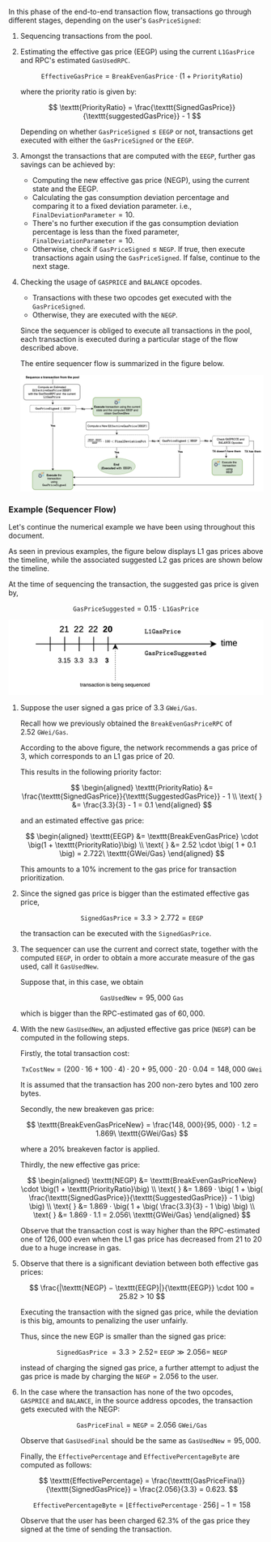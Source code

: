 In this phase of the end-to-end transaction flow, transactions go through different stages, depending on the user's $\texttt{GasPriceSigned}$:

1. Sequencing transactions from the pool.
2. Estimating the effective gas price (EEGP) using the current $\texttt{L1GasPrice}$ and RPC's estimated $\texttt{GasUsedRPC}$.
    
    $$
    \texttt{EffectiveGasPrice} = \texttt{BreakEvenGasPrice} \cdot \big(1 + \texttt{PriorityRatio}\big)
    $$

    where the priority ratio is given by:

    $$
    \texttt{PriorityRatio} = \frac{\texttt{SignedGasPrice}}{\texttt{suggestedGasPrice}} - 1
    $$

    Depending on whether $\texttt{GasPriceSigned} \leq \texttt{EEGP}$ or not, transactions get executed with either the $\texttt{GasPriceSigned}$ or the $\texttt{EEGP}$.

3. Amongst the transactions that are computed with the $\texttt{EEGP}$, further gas savings can be achieved by:
    
    - Computing the new effective gas price (NEGP), using the current state and the EEGP.
    - Calculating the gas consumption deviation percentage and comparing it to a fixed deviation parameter. i.e., $\texttt{FinalDeviationParameter} = 10$.
    - There's no further execution if the gas consumption deviation percentage is less than the fixed parameter, $\texttt{FinalDeviationParameter} = 10$.
    - Otherwise, check if $\texttt{GasPriceSigned} \leq \texttt{NEGP}$. If true, then execute transactions again using the $\texttt{GasPriceSigned}$. If false, continue to the next stage.

4. Checking the usage of $\texttt{GASPRICE}$ and $\texttt{BALANCE}$ opcodes.
    
    - Transactions with these two opcodes get executed with the $\texttt{GasPriceSigned}$.
    - Otherwise, they are executed with the $\texttt{NEGP}$.

   Since the sequencer is obliged to execute all transactions in the pool, each transaction is executed during a particular stage of the flow described above.

   The entire sequencer flow is summarized in the figure below.

   ![Figure: Sequencer flow](../../../../img/zkEVM/tx-flow-seq-component.png)


### Example (Sequencer Flow)

Let's continue the numerical example we have been using throughout this document.

As seen in previous examples, the figure below displays L1 gas prices above the timeline, while the associated suggested L2 gas prices are shown below the timeline.

At the time of sequencing the transaction, the suggested gas price is given by,

$$
 \texttt{GasPriceSuggested} = 0.15 \cdot \texttt{L1GasPrice} 
$$

![Figure: ](../../../../img/zkEVM/timeline-l1gasprice-suggstd-seq-tx.png)


1. Suppose the user signed a gas price of $3.3\ \texttt{GWei/Gas}$.
    
    Recall how we previously obtained the $\texttt{BreakEvenGasPriceRPC}$ of $2.52\ \texttt{GWei/Gas}$.
    
    According to the above figure, the network recommends a gas price of $3$, which corresponds to an L1 gas price of $20$.

    This results in the following priority factor:

    $$
    \begin{aligned}
    \texttt{PriorityRatio} &= \frac{\texttt{SignedGasPrice}}{\texttt{SuggestedGasPrice}} - 1 \\
    \text{ } &= \frac{3.3}{3} - 1 = 0.1
    \end{aligned}
    $$
    
    and an estimated effective gas price:

    $$
    \begin{aligned}
    \texttt{EEGP} &= \texttt{BreakEvenGasPrice} \cdot \big(1 + \texttt{PriorityRatio}\big) \\
    \text{ } &= 2.52 \cdot \big( 1 + 0.1 \big)  = 2.722\ \texttt{GWei/Gas}
    \end{aligned}
    $$

    This amounts to a $10\%$ increment to the gas price for transaction prioritization.

2. Since the signed gas price is bigger than the estimated effective gas price,
    
    $$
    \texttt{SignedGasPrice} = 3.3 > 2.772 = \texttt{EEGP}
    $$

    the transaction can be executed with the $\texttt{SignedGasPrice}$.

3. The sequencer can use the current and correct state, together with the computed $\texttt{EEGP}$, in order to obtain a more accurate measure of the gas used, call it $\texttt{GasUsedNew}$.

    Suppose that, in this case, we obtain

    $$
    \texttt{GasUsedNew} = 95,000\ \texttt{Gas}
    $$

    which is bigger than the RPC-estimated gas of $60,000$.

4. With the new $\texttt{GasUsedNew}$, an adjusted effective gas price ($\texttt{NEGP}$) can be computed in the following steps.
    
    Firstly, the total transaction cost:

    $$
    \texttt{TxCostNew} = (200 · 16 + 100 · 4) · 20 + 95,000 · 20 · 0.04 = 148,000 \ \texttt{GWei}
    $$

    It is assumed that the transaction has 200 non-zero bytes and 100 zero bytes.

    Secondly, the new breakeven gas price: 

    $$
    \texttt{BreakEvenGasPriceNew} = \frac{148, 000}{95, 000} · 1.2 = 1.869\ \texttt{GWei/Gas}
    $$

    where a $20\%$ breakeven factor is applied.

    Thirdly, the new effective gas price:

    $$
    \begin{aligned}
    \texttt{NEGP} &= \texttt{BreakEvenGasPriceNew} \cdot \big(1 + \texttt{PriorityRatio}\big) \\
    \text{ } &= 1.869 · \big( 1 + \big( \frac{\texttt{SignedGasPrice}}{\texttt{SuggestedGasPrice}} - 1 \big) \big) \\ 
    \text{ } &= 1.869 · \big( 1 + \big( \frac{3.3}{3} - 1 \big) \big) \\
    \text{ } &= 1.869 · 1.1 = 2.056\ \texttt{GWei/Gas}
    \end{aligned}
    $$

    Observe that the transaction cost is way higher than the RPC-estimated one of $126,000$ even when the L1 gas price has decreased from 21 to 20 due to a huge increase in gas.

5. Observe that there is a significant deviation between both effective gas prices:
    
    $$
    \frac{|\texttt{NEGP} − \texttt{EEGP}|}{\texttt{EEGP}}  \cdot 100 = 25.82 > 10
    $$

    Executing the transaction with the signed gas price, while the deviation is this big, amounts to penalizing the user unfairly.

    Thus, since the new EGP is smaller than the signed gas price:

    $$
    \texttt{SignedGasPrice}\ = 3.3 > 2.52 =\ \texttt{EEGP} ≫ 2.056 =\ \texttt{NEGP}
    $$

    instead of charging the signed gas price, a further attempt to adjust the gas price is made by charging the $\texttt{NEGP} = 2.056$ to the user.

6. In the case where the transaction has none of the two opcodes, $\texttt{GASPRICE}$ and $\texttt{BALANCE}$, in the source address opcodes, the transaction gets executed with the NEGP:
    
    $$
    \texttt{GasPriceFinal} = \texttt{NEGP} = 2.056\ \texttt{GWei/Gas}
    $$

    Observe that $\texttt{GasUsedFinal}$ should be the same as $\texttt{GasUsedNew} = 95,000$.

    Finally, the $\texttt{EffectivePercentage}$ and $\texttt{EffectivePercentageByte}$ are  computed as follows:

    $$
    \texttt{EffectivePercentage} = \frac{\texttt{GasPriceFinal}}{\texttt{SignedGasPrice}} = \frac{2.056}{3.3} = 0.623.
    $$

    $$
    \texttt{EffectivePercentageByte} = \lfloor \texttt{EffectivePercentage} · 256 \rfloor − 1 = 158
    $$

    Observe that the user has been charged $62.3\%$ of the gas price they signed at the time of sending the transaction.

